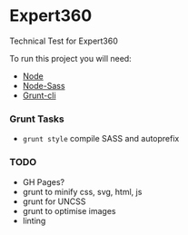 # Expert360
Technical Test for Expert360

To run this project you will need:
- [Node](http://nodejs.org/)
- [Node-Sass](https://npmjs.org/package/node-sass)
- [Grunt-cli](http://gruntjs.com/)

### Grunt Tasks

- `grunt style` compile SASS and autoprefix 

### TODO
- GH Pages?
- grunt to minify css, svg, html, js
- grunt for UNCSS
- grunt to optimise images
- linting
